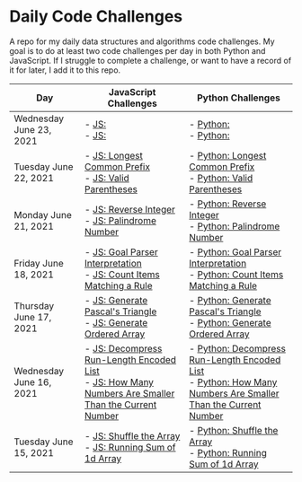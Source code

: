 # Daily Code Challenges
A repo for my daily data structures and algorithms code challenges. My goal is to do at least two code challenges per day in both Python and JavaScript. If I struggle to complete a challenge, or want to have a record of it for later, I add it to this repo.


| Day      | JavaScript Challenges |Python Challenges      | 
| ----------- | ----------- |----------- |
| Wednesday June 23, 2021    | - [JS: ](./javascript/numbers&math/reverseInteger/README.md)<br/>- [JS: ](./javascript/numbers&math/palindromeNumber/README.md)        |- [Python: ](./python/code_challenges/misc/reverse_integer/README.md)<br/>- [Python: ](./python/code_challenges/numbers/palindrome_number/README.md)        |
| Tuesday June 22, 2021    | - [JS: Longest Common Prefix](./javascript/strings/longestCommonPrefix/README.md)<br/>- [JS: Valid Parentheses](./javascript/strings/validParentheses/README.md)        |- [Python: Longest Common Prefix](./python/code_challenges/strings/longest_common_prefix/README.md)<br/>- [Python: Valid Parentheses](./python/code_challenges/strings/valid_parentheses/README.md)        |
| Monday June 21, 2021    | - [JS: Reverse Integer](./javascript/numbers&math/reverseInteger/README.md)<br/>- [JS: Palindrome Number](./javascript/numbers&math/palindromeNumber/README.md)        |- [Python: Reverse Integer](./python/code_challenges/misc/reverse_integer/README.md)<br/>- [Python: Palindrome Number](./python/code_challenges/numbers/palindrome_number/README.md)        |
| Friday June 18, 2021    | - [JS: Goal Parser Interpretation](./javascript/arrays/decompressArray/README.md)<br/>- [JS: Count Items Matching a Rule](./javascript/arrays/ruleCounter/README.md)        |- [Python: Goal Parser Interpretation](./python/code_challenges/strings/goal_parser/README.md)<br/>- [Python: Count Items Matching a Rule](./python/code_challenges/arrays/rule_counter/README.md)        |
| Thursday June 17, 2021    | - [JS: Generate Pascal's Triangle](./javascript/arrays/decompressArray/README.md)<br/>- [JS: Generate Ordered Array](./javascript/arrays/orderedArray/README.md)        |- [Python: Generate Pascal's Triangle](./python/code_challenges/misc/pascals_triangle/README.md)<br/>- [Python: Generate Ordered Array](./python/code_challenges/arrays/ordered_array/README.md)        |
| Wednesday June 16, 2021    | - [JS: Decompress Run-Length Encoded List](./javascript/arrays/decompressArray/README.md)<br/>- [JS: How Many Numbers Are Smaller Than the Current Number](./javascript/arrays/smallerNumbers/README.md)        |- [Python: Decompress Run-Length Encoded List](./python/code_challenges/arrays/decompress_array/README.md)<br/>- [Python: How Many Numbers Are Smaller Than the Current Number](./python/code_challenges/arrays/smaller_numbers/README.md)        |
| Tuesday June 15, 2021       | - [JS: Shuffle the Array](./javascript/arrays/arrayShuffle/README.md)<br/>- [JS: Running Sum of 1d Array](./javascript/arrays/runningTotal/README.md)             |- [Python: Shuffle the Array](./python/code_challenges/arrays/array_shuffle/README.md)<br/>- [Python: Running Sum of 1d Array](./python/code_challenges/arrays/running_total/README.md)           |
